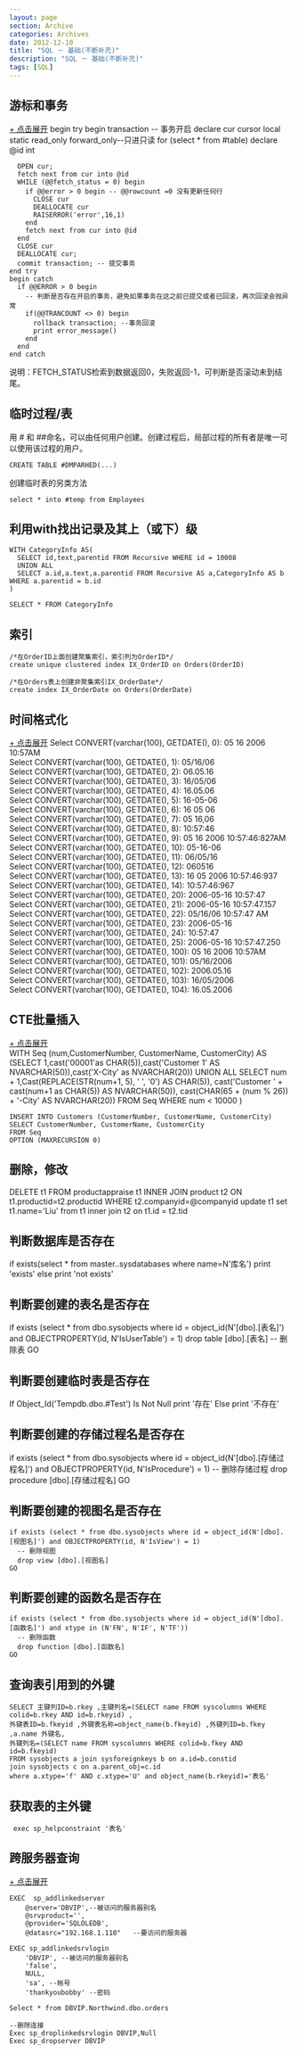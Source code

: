 ```yaml
---
layout: page
section: Archive
categories: Archives
date: 2012-12-10
title: "SQL － 基础(不断补充)"
description: "SQL － 基础(不断补充)"
tags: [SQL]
---
```


游标和事务  
----------

<a href="#" onclick="javascript:toggle(this);" class="linkcodetoggle">+ 点击展开</a>
    begin try
      begin transaction -- 事务开启 
      declare cur cursor 
      local static read_only forward_only--只进只读
      for (select * from #table)
      declare @id int

      OPEN cur;
      fetch next from cur into @id
      WHILE (@@fetch_status = 0) begin
        if @@error > 0 begin -- @@rowcount =0 没有更新任何行
          CLOSE cur
          DEALLOCATE cur
          RAISERROR('error',16,1)
        end
        fetch next from cur into @id
      end
      CLOSE cur
      DEALLOCATE cur;
      commit transaction; -- 提交事务  
    end try
    begin catch
      if @@ERROR > 0 begin
        -- 判断是否存在开启的事务，避免如果事务在这之前已提交或者已回滚，再次回滚会抛异常
        if(@@TRANCOUNT <> 0) begin
          rollback transaction; --事务回滚
          print error_message()
        end
      end
    end catch

说明：FETCH_STATUS检索到数据返回0，失败返回-1，可判断是否滚动未到结尾。

临时过程/表  
----------

用 \# 和 \#\#命名，可以由任何用户创建。创建过程后，局部过程的所有者是唯一可以使用该过程的用户。

    CREATE TABLE #DMPARHED(...)


创建临时表的另类方法

    select * into #temp from Employees

利用with找出记录及其上（或下）级
------------------------------

    WITH CategoryInfo AS(
      SELECT id,text,parentid FROM Recursive WHERE id = 10008
      UNION ALL
      SELECT a.id,a.text,a.parentid FROM Recursive AS a,CategoryInfo AS b WHERE a.parentid = b.id
    )

    SELECT * FROM CategoryInfo

索引
----------

    /*在OrderID上面创建聚集索引，索引列为OrderID*/  
    create unique clustered index IX_OrderID on Orders(OrderID)  

    /*在Orders表上创建非聚集索引IX_OrderDate*/  
    create index IX_OrderDate on Orders(OrderDate)

时间格式化
----------

<a href="#" onclick="javascript:toggle(this);" class="linkcodetoggle">+ 点击展开</a>
    Select CONVERT(varchar(100), GETDATE(), 0): 05 16 2006 10:57AM  
    Select CONVERT(varchar(100), GETDATE(), 1): 05/16/06  
    Select CONVERT(varchar(100), GETDATE(), 2): 06.05.16  
    Select CONVERT(varchar(100), GETDATE(), 3): 16/05/06  
    Select CONVERT(varchar(100), GETDATE(), 4): 16.05.06  
    Select CONVERT(varchar(100), GETDATE(), 5): 16-05-06  
    Select CONVERT(varchar(100), GETDATE(), 6): 16 05 06  
    Select CONVERT(varchar(100), GETDATE(), 7): 05 16,06  
    Select CONVERT(varchar(100), GETDATE(), 8): 10:57:46  
    Select CONVERT(varchar(100), GETDATE(), 9): 05 16 2006 10:57:46:827AM  
    Select CONVERT(varchar(100), GETDATE(), 10): 05-16-06  
    Select CONVERT(varchar(100), GETDATE(), 11): 06/05/16  
    Select CONVERT(varchar(100), GETDATE(), 12): 060516  
    Select CONVERT(varchar(100), GETDATE(), 13): 16 05 2006 10:57:46:937  
    Select CONVERT(varchar(100), GETDATE(), 14): 10:57:46:967  
    Select CONVERT(varchar(100), GETDATE(), 20): 2006-05-16 10:57:47  
    Select CONVERT(varchar(100), GETDATE(), 21): 2006-05-16 10:57:47.157  
    Select CONVERT(varchar(100), GETDATE(), 22): 05/16/06 10:57:47 AM  
    Select CONVERT(varchar(100), GETDATE(), 23): 2006-05-16  
    Select CONVERT(varchar(100), GETDATE(), 24): 10:57:47  
    Select CONVERT(varchar(100), GETDATE(), 25): 2006-05-16 10:57:47.250  
    Select CONVERT(varchar(100), GETDATE(), 100): 05 16 2006 10:57AM  
    Select CONVERT(varchar(100), GETDATE(), 101): 05/16/2006  
    Select CONVERT(varchar(100), GETDATE(), 102): 2006.05.16  
    Select CONVERT(varchar(100), GETDATE(), 103): 16/05/2006  
    Select CONVERT(varchar(100), GETDATE(), 104): 16.05.2006

CTE批量插入
--------------------

<a href="#" onclick="javascript:toggle(this);" class="linkcodetoggle">+ 点击展开</a>  
    WITH Seq (num,CustomerNumber, CustomerName, CustomerCity) AS
        (SELECT 1,cast('00001'as CHAR(5)),cast('Customer 1' AS NVARCHAR(50)),cast('X-City' as NVARCHAR(20))
        UNION ALL
        SELECT num + 1,Cast(REPLACE(STR(num+1, 5), ' ', '0') AS CHAR(5)),
        cast('Customer ' + cast(num+1 as CHAR(5)) AS NVARCHAR(50)),
        cast(CHAR(65 + (num % 26)) + '-City' AS NVARCHAR(20))
        FROM Seq
        WHERE num < 10000
    )

    INSERT INTO Customers (CustomerNumber, CustomerName, CustomerCity)
    SELECT CustomerNumber, CustomerName, CustomerCity
    FROM Seq
    OPTION (MAXRECURSION 0)

删除，修改
----------

<label/>
    DELETE t1 FROM productappraise t1 INNER JOIN  product t2 ON t1.productid=t2.productid WHERE t2.companyid=@companyid 
<label/>
    update t1 set t1.name='Liu' from t1 inner join t2 on t1.id = t2.tid

判断数据库是否存在 
--------------------

<label/>
    if exists(select * from master..sysdatabases where name=N'库名') 
      print 'exists' 
    else 
      print 'not exists' 

判断要创建的表名是否存在
------------------------

<label/>
    if exists (select * from dbo.sysobjects where id = object_id(N'[dbo].[表名]') and OBJECTPROPERTY(id, N'IsUserTable') = 1) 
      drop table [dbo].[表名] -- 删除表 
    GO 

判断要创建临时表是否存在 
------------------------

<label/>
    If Object_Id('Tempdb.dbo.#Test') Is Not Null 
      print '存在' 
    Else 
      print '不存在' 

判断要创建的存储过程名是否存在 
------------------------------

<label/>
    if exists (select * from dbo.sysobjects where id = object_id(N'[dbo].[存储过程名]') and OBJECTPROPERTY(id, N'IsProcedure') = 1) 
      -- 删除存储过程 
      drop procedure [dbo].[存储过程名] 
    GO 
 
判断要创建的视图名是否存在
------------------------------

    if exists (select * from dbo.sysobjects where id = object_id(N'[dbo].[视图名]') and OBJECTPROPERTY(id, N'IsView') = 1) 
      -- 删除视图 
      drop view [dbo].[视图名] 
    GO 
 
判断要创建的函数名是否存在
---------------

    if exists (select * from dbo.sysobjects where id = object_id(N'[dbo].[函数名]') and xtype in (N'FN', N'IF', N'TF')) 
      -- 删除函数 
      drop function [dbo].[函数名] 
    GO 

查询表引用到的外键
---------------
    SELECT 主键列ID=b.rkey ,主键列名=(SELECT name FROM syscolumns WHERE colid=b.rkey AND id=b.rkeyid) ,
    外键表ID=b.fkeyid ,外键表名称=object_name(b.fkeyid) ,外键列ID=b.fkey ,a.name 外键名,
    外键列名=(SELECT name FROM syscolumns WHERE colid=b.fkey AND id=b.fkeyid) 
    FROM sysobjects a join sysforeignkeys b on a.id=b.constid 
    join sysobjects c on a.parent_obj=c.id 
    where a.xtype='f' AND c.xtype='U' and object_name(b.rkeyid)='表名'

获取表的主外键
---------------

     exec sp_helpconstraint '表名' 

跨服务器查询
----------

<a href="#" onclick="javascript:toggle(this);" class="linkcodetoggle">+ 点击展开</a>
     
    EXEC  sp_addlinkedserver  
        @server='DBVIP',--被访问的服务器别名   
        @srvproduct='',   
        @provider='SQLOLEDB',  
        @datasrc="192.168.1.110"   --要访问的服务器  

    EXEC sp_addlinkedsrvlogin   
        'DBVIP', --被访问的服务器别名  
        'false',  
        NULL,  
        'sa', --帐号  
        'thankyoubobby' --密码  

    Select * from DBVIP.Northwind.dbo.orders  
    
    --删除连接
    Exec sp_droplinkedsrvlogin DBVIP,Null  
    Exec sp_dropserver DBVIP 